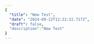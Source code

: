 ```yaml
---
{
  "title": "New Test",
  "date": "2024-09-12T12:22:22.717Z",
  "draft": false,
  "description":"New Test"
}
---
```

        